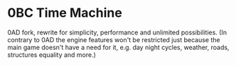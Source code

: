 0BC Time Machine
======

0AD fork, rewrite for simplicity, performance and unlimited possibilities. (In contrary to 0AD the engine features won't be restricted just because the main game doesn't have a need for it, e.g. day night cycles, weather, roads, structures equality and more.)




